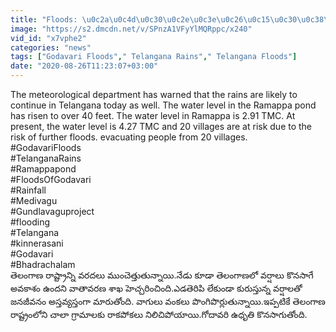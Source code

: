 ```yaml
---
title: "Floods: \u0c2a\u0c4d\u0c30\u0c2e\u0c3e\u0c26\u0c15\u0c30\u0c38\u0c4d\u0c25\u0c3e\u0c2f\u0c3f\u0c32\u0c4b \u0c30\u0c3e\u0c2e\u0c2a\u0c4d\u0c2a \u0c1a\u0c46\u0c30\u0c41\u0c35\u0c41,\u0c15\u0c4b\u0c28\u0c3e \u0c30\u0c46\u0c21\u0c4d\u0c21\u0c3f \u0c1a\u0c46\u0c30\u0c41\u0c35\u0c41 \u0c15\u0c41 \u0c17\u0c02\u0c21\u0c3f ! \u0c2a\u0c4b\u0c1f\u0c46\u0c24\u0c4d\u0c24\u0c41\u0c24\u0c41\u0c28\u0c4d\u0c28 \u0c35\u0c30\u0c26 \u0c28\u0c40\u0c30\u0c41...!!"
image: "https://s2.dmcdn.net/v/SPnzA1VFyYlMQRppc/x240"
vid_id: "x7vphe2"
categories: "news"
tags: ["Godavari Floods"," Telangana Rains"," Telangana Floods"]
date: "2020-08-26T11:23:07+03:00"
---
```

The meteorological department has warned that the rains are likely to continue in Telangana today as well. The water level in the Ramappa pond has risen to over 40 feet. The water level in Ramappa is 2.91 TMC. At present, the water level is 4.27 TMC and 20 villages are at risk due to the risk of further floods. evacuating people from 20 villages.   <br>#GodavariFloods    <br>#TelanganaRains   <br>#Ramappapond    <br>#FloodsOfGodavari    <br>#Rainfall    <br>#Medivagu   <br>#Gundlavaguproject   <br>#flooding    <br>#Telangana    <br>#kinnerasani    <br>#Godavari    <br>#Bhadrachalam   <br>తెలంగాణ రాష్ట్రాన్ని వరదలు ముంచెత్తుతున్నాయి.నేడు కూడా తెలంగాణలో వర్షాలు కొనసాగే అవకాశం ఉందని వాతావరణ శాఖ హెచ్చరించింది.ఎడతెరిపి లేకుండా కురుస్తున్న వర్షాలతో జనజీవనం అస్తవ్యస్తంగా మారుతోంది. వాగులు వంకలు పొంగిపొర్లుతున్నాయి.ఇప్పటికే తెలంగాణ రాష్ట్రంలోని చాలా గ్రామాలకు రాకపోకలు నిలిచిపోయాయి.గోదావరి ఉధృతి కొనసాగుతోంది.
